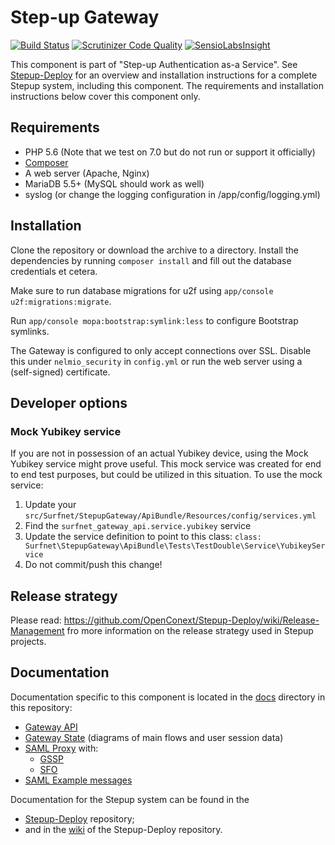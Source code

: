 Step-up Gateway
===============

[![Build Status](https://travis-ci.org/OpenConext/Stepup-Gateway.svg)](https://travis-ci.org/OpenConext/Stepup-Gateway) [![Scrutinizer Code Quality](https://scrutinizer-ci.com/g/OpenConext/Stepup-Gateway/badges/quality-score.png?b=develop)](https://scrutinizer-ci.com/g/OpenConext/Stepup-Gateway/?branch=develop) [![SensioLabsInsight](https://insight.sensiolabs.com/projects/6204fffb-6333-4f78-9620-5a5bb09dfab2/mini.png)](https://insight.sensiolabs.com/projects/6204fffb-6333-4f78-9620-5a5bb09dfab2)

This component is part of "Step-up Authentication as-a Service". See [Stepup-Deploy](https://github.com/OpenConext/Stepup-Deploy) for an overview and installation instructions for a complete Stepup system, including this component. The requirements and installation instructions below cover this component only.

## Requirements

 * PHP 5.6 (Note that we test on 7.0 but do not run or support it officially)
 * [Composer](https://getcomposer.org/)
 * A web server (Apache, Nginx)
 * MariaDB 5.5+ (MySQL should work as well)
 * syslog (or change the logging configuration in /app/config/logging.yml)

## Installation

Clone the repository or download the archive to a directory. Install the dependencies by running `composer install` and fill out the database credentials et cetera.

Make sure to run database migrations for u2f using `app/console u2f:migrations:migrate`.

Run `app/console mopa:bootstrap:symlink:less` to configure Bootstrap symlinks.

The Gateway is configured to only accept connections over SSL. Disable this under `nelmio_security` in `config.yml` or run the web server using a (self-signed) certificate.

## Developer options

### Mock Yubikey service
If you are not in possession of an actual Yubikey device, using the Mock Yubikey service might prove useful. This
mock service was created for end to end test purposes, but could be utilized in this situation. To use the mock service:

1. Update your `src/Surfnet/StepupGateway/ApiBundle/Resources/config/services.yml`
2. Find the `surfnet_gateway_api.service.yubikey` service
3. Update the service definition to point to this class: `class: Surfnet\StepupGateway\ApiBundle\Tests\TestDouble\Service\YubikeyService` 
4. Do not commit/push this change!


## Release strategy
Please read: https://github.com/OpenConext/Stepup-Deploy/wiki/Release-Management fro more information on the release strategy used in Stepup projects.

## Documentation

Documentation specific to this component is located in the [docs](./docs) directory in this repository:
- [Gateway API](./docs/GatewayAPI.md)
- [Gateway State](./docs/GatewayState.md) (diagrams of main flows and user session data)
- [SAML Proxy](./docs/SAMLProxy.md) with:
  - [GSSP](./docs/GSSP.md)
  - [SFO](./docs/SFO.md)
- [SAML Example messages](./docs/ExampleSAMLMessages.md)

Documentation for the Stepup system can be found in the
- [Stepup-Deploy](https://github.com/OpenConext/Stepup-Deploy) repository;
- and in the [wiki](https://github.com/OpenConext/Stepup-Deploy/wiki) of the Stepup-Deploy repository.
